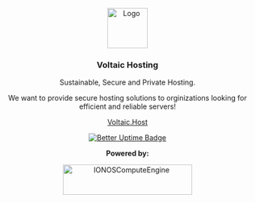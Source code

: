 <!-- LOGO -->
<br />
<div align="center">
  <a href="https://github.com/Voltaic-Hosting/.github/profile/images">
    <img src="https://cdn.statically.io/gh/Voltaic-Hosting/.github/main/profile/images/voltaic-hosting-logo.png" alt="Logo" width="80" height="80">
  </a>

  <h3 align="center">Voltaic Hosting</h3>

  <p align="center">
    Sustainable, Secure and Private Hosting.
    <br />

We want to provide secure hosting solutions to orginizations looking for efficient and reliable servers!

[Voltaic.Host](https://voltaic.host)

[![Better Uptime Badge](https://betteruptime.com/status-badges/v1/monitor/jgft.svg)](https://betteruptime.com/?utm_source=status_badge)

**Powered by:**
    
<a>
<img src="https://oneclick-cloud.com/wp-content/uploads/2020/07/IONOS-cloud-Blu-2048x485.png" alt="IONOSComputeEngine" width="256" height="60">
</a>
    
